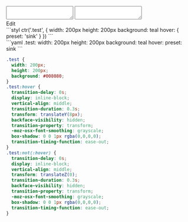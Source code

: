 <div data-size="640" class="code-cont" data-example="usage">
    <div class="code">
        <div class="code-wrap">
            <textarea id="stylus"></textarea>
            <textarea id="css"></textarea>
            <div class="edit-code">
                <span>Edit</span>
            </div>
        </div>
    </div>
</div>


<div data-size="640" data-examples="stylus"></div>
```styl
ctr('.test', {
  width: 200px
  height: 200px
  background: teal
  hover: {
    preset: 'sink'
  }
})
```

<div data-size="640" data-examples="yaml"></div>
```yaml
.test:
  width: 200px
  height: 200px
  background: teal
  hover:
    preset: sink
```

```css
.test {
  width: 200px;
  height: 200px;
  background: #008080;
}
.test:hover {
  transition-delay: 0s;
  display: inline-block;
  vertical-align: middle;
  transition-duration: 0.3s;
  transform: translateY(8px);
  backface-visibility: hidden;
  transition-property: transform;
  -moz-osx-font-smoothing: grayscale;
  box-shadow: 0 0 1px rgba(0,0,0,0);
  transition-timing-function: ease-out;
}
.test:not(:hover) {
  transition-delay: 0s;
  display: inline-block;
  vertical-align: middle;
  transform: translateZ(0);
  transition-duration: 0.3s;
  backface-visibility: hidden;
  transition-property: transform;
  -moz-osx-font-smoothing: grayscale;
  box-shadow: 0 0 1px rgba(0,0,0,0);
  transition-timing-function: ease-out;
}
```
<div class="cf"></div>
